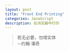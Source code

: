 ```yaml
---
layout: post
title: "Front End Printing"
categories: JavaScript
description: 在浏览器中打印
---
```


> 若无必要，勿增实体  
> --约翰·潘奇

## 